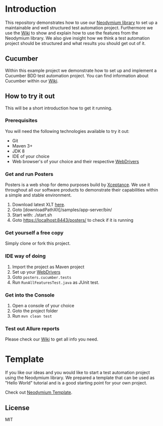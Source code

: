 # Introduction
This repository demonstrates how to use our [Neodymium library](https://github.com/Xceptance/neodymium-library) to set up a maintainable and well structured test automation project. Furthermore we use the [Wiki](https://github.com/Xceptance/neodymium-library/wiki) to show and explain how to use the features from the Neodymium library. We also give insight how we think a test automation project should be structured and what results you should get out of it.

## Cucumber
Within this example project we demonstrate how to set up and implement a Cucumber BDD test automation project. You can find information about Cucumber within our [Wiki](https://github.com/Xceptance/neodymium-library/wiki/Cucumber).

## How to try it out
This will be a short introduction how to get it running. 

### Prerequisites
You will need the following technologies available to try it out:
* Git
* Maven 3+
* JDK 8
* IDE of your choice 
* Web browser's of your choice and their respective [WebDrivers](https://github.com/Xceptance/neodymium-library/wiki/How-to-set-up-a-WebDriver)

### Get and run Posters
Posters is a web shop for demo purposes build by [Xceptance](https://www.xceptance.com/en/). We use it throughout all our software products to demonstrate their capabilities within a simple and stable environment. 
1. Download latest XLT [here](https://www.xceptance.com/en/xlt/download.html).
2. Goto [downloadPathXlt]/samples/app-server/bin/
3. Start with: ./start.sh
4. Goto [https://localhost:8443/posters/](https://localhost:8443/posters/) to check if it is running

### Get yourself a free copy
Simply clone or fork this project.

### IDE way of doing
1. Import the project as Maven project
2. Set up your [WebDrivers](https://github.com/Xceptance/neodymium-library/wiki/How-to-set-up-a-WebDriver)
3. Goto `posters.cucumber.tests`
4. Run `RunAllFeaturesTest.java` as JUnit test.

### Get into the Console
1. Open a console of your choice
2. Goto the project folder
3. Run `mvn clean test`

### Test out Allure reports
Please check our [Wiki](https://github.com/Xceptance/neodymium-library/wiki/Allure-reports) to get all info you need.

# Template
If you like our ideas and you would like to start a test automation project using the Neodymium library. We prepared a template that can be used as "Hello World" tutorial and is a good starting point for your own project.

Check out [Neodymium Template](https://github.com/Xceptance/neodymium-template).

## License
MIT